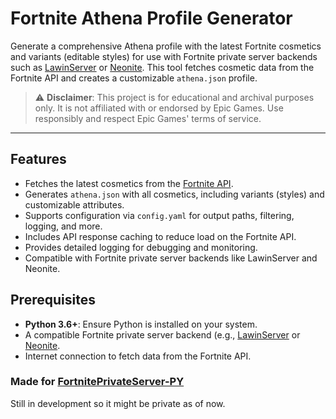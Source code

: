 # Fortnite Athena Profile Generator

Generate a comprehensive Athena profile with the latest Fortnite cosmetics and variants (editable styles) for use with Fortnite private server backends such as [LawinServer](https://github.com/Lawin012/LawinServer) or [Neonite](https://github.com/NeoniteDev/NeonitePP). This tool fetches cosmetic data from the Fortnite API and creates a customizable `athena.json` profile.

> ⚠️ **Disclaimer**: This project is for educational and archival purposes only. It is not affiliated with or endorsed by Epic Games. Use responsibly and respect Epic Games' terms of service.

---

## Features
- Fetches the latest cosmetics from the [Fortnite API](https://fortnite-api.com).
- Generates `athena.json` with all cosmetics, including variants (styles) and customizable attributes.
- Supports configuration via `config.yaml` for output paths, filtering, logging, and more.
- Includes API response caching to reduce load on the Fortnite API.
- Provides detailed logging for debugging and monitoring.
- Compatible with Fortnite private server backends like LawinServer and Neonite.

## Prerequisites
- **Python 3.6+**: Ensure Python is installed on your system.
- A compatible Fortnite private server backend (e.g., [LawinServer](https://github.com/Lawin012/LawinServer) or [Neonite](https://github.com/NeoniteDev/NeoniteV2).
- Internet connection to fetch data from the Fortnite API.

### Made for [FortnitePrivateServer-PY](https://github.com/visuality1337/FortnitePrivateServer-PY)
Still in development so it might be private as of now.
